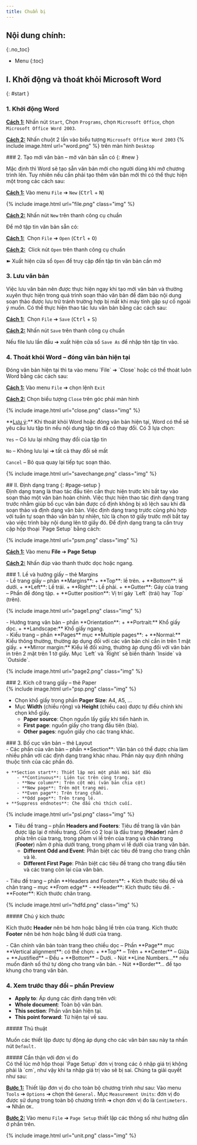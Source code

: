 ```yaml
---
title: Chuẩn bị
---
```


## Nội dung chính:
{:.no_toc}
* Menu
{:toc}

## I.  Khởi động và thoát khỏi Microsoft Word
{: #start }

### 1. Khởi động Word

**<u>Cách 1:</u>** Nhấn nút `Start`, Chọn `Programs`, chọn `Microsoft Office`, chọn `Microsoft Office Word 2003`.

**<u>Cách 2:</u>** Nhấn chuột 2 lần vào biểu tượng `Microsoft Office Word 2003`
<span>{% include image.html url="word.png" %}</span>
trên màn hình `Desktop`

<div>
### 2. Tạo mới văn bản – mở văn bản sẵn có
{: #new }

Mặc định thì Word sẽ tạo sẵn văn bản mới cho người dùng khi mở chương trình lên. Tuy nhiên nếu cần phải tạo thêm văn bản mới thì có thể thực hiện một trong các cách sau:

**<u>Cách 1:</u>** Vào menu `File` ➔ `New` (<kbd>Ctrl</kbd> + <kbd>N</kbd>)

{% include image.html url="file.png" class="img" %}

**<u>Cách 2:</u>** Nhấn nút `New` trên thanh công cụ chuẩn

Để mở tập tin văn bản sẵn có:

**<u>Cách 1:</u>**  Chọn `File` ➔ `Open` (<kbd>Ctrl</kbd> + <kbd>O</kbd>)

**<u>Cách 2:</u>**  Click nút `Open` trên thanh công cụ chuẩn

➽ Xuất hiện cửa sổ `Open` để truy cập đến tập tin văn bản cần mở

### 3. Lưu văn bản

Việc lưu văn bản nên được thực hiện ngay khi tạo mới văn bản và thường xuyên thực hiện trong quá trình soạn thảo văn bản để đảm bảo nội dung soạn thảo được lưu trữ tránh trường hợp bị mất khi máy tính gặp sự cố ngoài ý muốn. Có thể thực hiện thao tác lưu văn bản bằng các cách sau:

**<u>Cách 1:</u>**  Chọn `File` ➔ `Save` (<kbd>Ctrl</kbd> + <kbd>S</kbd>)

**<u>Cách 2:</u>** Nhấn nút `Save` trên thanh công cụ chuẩn

Nếu file lưu lần đầu ➔ xuất hiện cửa sổ `Save As` để nhập tên tập tin vào.
</div>

### 4. Thoát khỏi Word – đóng văn bản hiện tại
<div>
Đóng văn bản hiện tại thì ta vào menu `File` ➔ `Close` hoặc có thể thoát luôn Word bằng các cách sau:

**<u>Cách 1:</u>** Vào menu `File` ➔ chọn lệnh `Exit`

**<u>Cách 2:</u>** Chọn biểu tượng `Close` trên góc phải màn hình

{% include image.html url="close.png" class="img" %}
</div><div>
**<u>Lưu ý</u>:** Khi thoát khỏi Word hoặc đóng văn bản hiện tại, Word có thể sẽ yêu cầu lưu tập tin nếu nội dung tập tin đã có thay đổi. Có 3 lựa chọn: 

`Yes` – Có lưu lại những thay đổi của tập tin

`No` – Không lưu lại ➔ tất cả thay đổi sẽ mất

`Cancel` – Bỏ qua quay lại tiếp tục soạn thảo.

{% include image.html url="savechange.png" class="img" %}
</div>
## II. Định dạng trang
{: #page-setup }
<div>
Định dạng trang là thao tác đầu tiên cần thực hiện trước khi bắt tay vào soạn thảo một văn bản hoàn chỉnh. Việc thực hiện thao tác định dạng trang trước nhằm giúp bố cục văn bản được cố định không bị xô lệch sau khi đã soạn thảo và định dạng văn bản. Việc định dạng trang trước cũng phù hợp với tuần tự soạn thảo văn bản tự nhiên, tức là chọn tờ giấy trước mới bắt tay vào việc trình bày nội dung lên tờ giấy đó. Để định dạng trang ta cần truy cập hộp thoại `Page Setup` bằng cách:

{% include image.html url="psm.png" class="img" %}

**<u>Cách 1:</u>** Vào menu **File** ➔ **Page Setup**

**<u>Cách 2:</u>** Nhấn đúp vào thanh thước dọc hoặc ngang.
</div>
### 1. Lề và hướng giấy – thẻ Margins
<div>
- Lề trang giấy – phần **Margins**:
    + **Top**: lề trên.
    + **Bottom**: lề dưới.
    + **Left**: Lề trái.
    + **Right**: Lề phải.
    + **Gutter**: Gáy của trang – Phần để đóng tập.
    + **Gutter position**: Vị trí gáy `Left` (trái) hay `Top` (trên).

{% include image.html url="page1.png" class="img" %}
</div>
- Hướng trang văn bản – phần **Orientation**:
    + **Portrait:** Khổ giấy dọc.
    + **Landscape:** Khổ giấy ngang.

<div>
- Kiểu trang – phần **Pages** mục **Multiple pages**:
    + **Normal:** Kiểu thông thường, thường áp dụng đối với các văn bản chỉ cần in trên 1 mặt giấy.
    + **Mirror margin:** Kiểu lề đối xứng, thường áp dụng đối với văn bản in trên 2 mặt trên 1 tờ giấy. Mục `Left` và `Right` sẽ biến thành `Inside` và `Outside`.

{% include image.html url="page2.png" class="img" %}
</div>
### 2. Kích cỡ trang giấy – thẻ Paper
<div>
{% include image.html url="psp.png" class="img" %}

- Chọn khổ giấy trong phần **Pager Size**: A4, A5, …
- Mục **Width** (chiều rộng) và **Height** (chiều cao) được tự điều chỉnh khi chọn khổ giấy.
    + **Paper source**: Chọn nguồn lấy giấy khi tiến hành in.
    + **First** **page**: nguồn giấy cho trang đầu tiên (bìa).
    + **Other** **pages**: nguồn giấy cho các trang khác.
</div>
### 3. Bố cục văn bản – thẻ Layout
<div>
- Các phần của văn bản – phần **Section**: Văn bản có thể được chia làm nhiều phần với các định dạng trang khác nhau. Phần này quy định những thuộc tính của các phần đó.

    + **Section start**: Thiết lập nơi một phần mới bắt đầu
        - **Continuous**: Liên tục trên cùng trang.
        - **New column**: Trên cột mới (văn bản chia cột)
        - **New page**: Trên một trang mới.
        - **Even page**: Trên trang chẵn.
        - **Odd page**: Trên trang lẻ.
    + **Suppress endnotes**: Che dấu chú thích cuối.

{% include image.html url="psl.png" class="img" %}

- Tiêu đề trang – phần **Headers and Footers**: Tiêu đề trang là văn bản được lặp lại ở nhiều trang. Gồm có 2 loại là đầu trang (**Header**) nằm ở phía trên của trang, trong phạm vi lề trên của trang và chân trang (**Footer**) nằm ở phía dưới trang, trong phạm vi lề dưới của trang văn bản.
    + **Different** **Odd and Event**: Phân biệt các tiêu đề trang cho trang chẵn và lẻ.
    + **Different First Page**: Phân biệt các tiêu đề trang cho trang đầu tiên và các trang còn lại của văn bản.
</div><div>
- Tiêu đề trang – phần **Headers and Footers**:
    + Kích thước tiêu đề và chân trang – mục **From edge**
        - **Header**: Kích thước tiêu đề.
        - **Footer**: Kích thước chân trang.

{% include image.html url="hdfd.png" class="img" %}

<div class="note primary">
##### Chú ý kích thước

Kích thước **Header** nên bé hơn hoặc bằng lề trên của trang. Kích thước **Footer** nên bé hơn hoặc bằng lề dưới của trang.
</div>
</div>
-   Căn chỉnh văn bản toàn trang theo chiều dọc – Phần **Page** mục **Vertical alignment**: có thể chọn:
    + **Top** – Trên
    + **Center** – Giữa
    + **Justified** – Đều
    + **Bottom** – Dưới.
- Nút **Line Numbers...** nếu muốn đánh số thứ tự dòng cho trang văn bản.
- Nút **Border**... để tạo khung cho trang văn bản.

### 4. Xem trước thay đổi – phần Preview

- **Apply to**: Áp dụng các định dạng trên với:
- **Whole document**: Toàn bộ văn bản.
- **This section**: Phần văn bản hiện tại.
- **This point forward**: Từ hiện tại về sau.

<div class="note success">
##### Thủ thuật

Muốn các thiết lập được tự động áp dụng cho các văn bản sau này ta nhấn nút `Default.`
</div>

<div class="note danger">
##### Cẩn thận với đơn vị đo
<div>
Có thể lúc mở hộp thoại `Page Setup` đơn vị trong các ô nhập giá trị không phải là `cm`, như vậy khi ta nhập giá trị vào sẽ bị sai. Chúng ta giải quyết như sau:

**<u>Bước 1:</u>** Thiết lập đơn vị đo cho toàn bộ chương trình như sau: Vào menu `Tools` ➔ `Options` ➔ chọn thẻ `General.` Mục `Measurement Units`: đơn vị đo được sử dụng trong toàn bộ chương trình ➔ chọn đơn vị đo là `Centimeters.` ➔ Nhấn `OK.`

**<u>Bước 2:</u>** Vào menu `File` ➔ `Page Setup` thiết lập các thông số như hướng dẫn ở phần trên.

{% include image.html url="unit.png" class="img" %}
</div>
</div>
